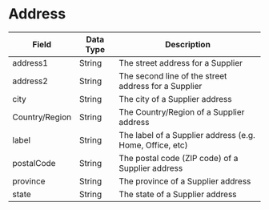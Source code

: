 # Address

| Field  | Data Type  | Description  |
|  --- |  --- |  --- | 
| address1  | String  | The street address for a Supplier  |
| address2  | String  | The second line of the street address for a Supplier  |
| city  | String  | The city of a Supplier address  |
| Country/Region  | String  | The Country/Region of a Supplier address  |
| label  | String  | The label of a Supplier address \(e.g. Home, Office, etc\)  |
| postalCode  | String  | The postal code \(ZIP code\) of a Supplier address  |
| province  | String  | The province of a Supplier address  |
| state  | String  | The state of a Supplier address  |


